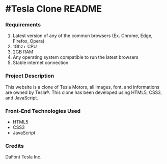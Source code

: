 # #Tesla Clone README

### Requirements
1. Latest version of any of the common browsers (Ex. Chrome, Edge, Firefox, Opera)
2. 1Ghz+ CPU
3. 2GB RAM
4. Any operating system compatible to run the latest browsers
5. Stable internet connection

### Project Description
This website is a clone of Tesla Motors, all images, font, and informations are owned by Tesla®. This clone has been developed using HTML5, CSS3, and JavaScript.

### Front-End Technologies Used
* HTML5
* CSS3
* JavaScript
                  
 ### Credits
DaFont
Tesla Inc.
